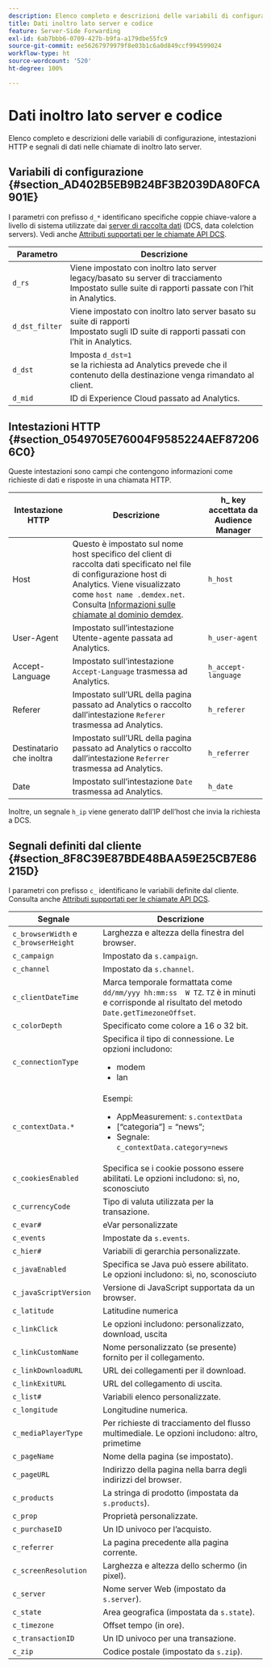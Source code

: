 ```yaml
---
description: Elenco completo e descrizioni delle variabili di configurazione, intestazioni HTTP e segnali di dati nelle chiamate di inoltro lato server.
title: Dati inoltro lato server e codice
feature: Server-Side Forwarding
exl-id: 6ab7bbb6-0709-427b-b9fa-a179dbe55fc9
source-git-commit: ee56267979979f8e03b1c6a0d849ccf994599024
workflow-type: ht
source-wordcount: '520'
ht-degree: 100%

---
```


# Dati inoltro lato server e codice

Elenco completo e descrizioni delle variabili di configurazione, intestazioni HTTP e segnali di dati nelle chiamate di inoltro lato server.

## Variabili di configurazione {#section_AD402B5EB9B24BF3B2039DA80FCA901E}

I parametri con prefisso `d_*` identificano specifiche coppie chiave-valore a livello di sistema utilizzate dai [server di raccolta dati](https://experienceleague.adobe.com/docs/audience-manager/user-guide/reference/system-components/components-data-collection.html?lang=it) (DCS, data colelction servers). Vedi anche [Attributi supportati per le chiamate API DCS](https://experienceleague.adobe.com/docs/audience-manager/user-guide/api-and-sdk-code/dcs/dcs-api-reference/dcs-keys.html?lang=it).

| Parametro | Descrizione |
|--- |--- |
| `d_rs` | Viene impostato con inoltro lato server legacy/basato su server di tracciamento <br>Impostato sulle suite di rapporti passate con l’hit in Analytics. |
| `d_dst_filter` | Viene impostato con inoltro lato server basato su suite di rapporti <br>Impostato sugli ID suite di rapporti passati con l’hit in Analytics. |
| `d_dst` | Imposta `d_dst=1` <br>se la richiesta ad Analytics prevede che il contenuto della destinazione venga rimandato al client. |
| `d_mid` | ID di Experience Cloud passato ad Analytics. |

## Intestazioni HTTP {#section_0549705E76004F9585224AEF872066C0}

Queste intestazioni sono campi che contengono informazioni come richieste di dati e risposte in una chiamata HTTP.

| Intestazione HTTP | Descrizione | h_ key accettata da Audience Manager |
| --- | --- | --- |
| Host | Questo è impostato sul nome host specifico del client di raccolta dati specificato nel file di configurazione host di Analytics. Viene visualizzato come `host name .demdex.net`. Consulta [Informazioni sulle chiamate al dominio demdex](https://experienceleague.adobe.com/docs/audience-manager/user-guide/reference/demdex-calls.html?lang=it). | `h_host` |
| User-Agent | Impostato sull’intestazione Utente-agente passata ad Analytics. | `h_user-agent` |
| Accept-Language | Impostato sull’intestazione `Accept-Language` trasmessa ad Analytics. | `h_accept-language` |
| Referer | Impostato sull’URL della pagina passato ad Analytics o raccolto dall’intestazione `Referer` trasmessa ad Analytics. | `h_referer` |
| Destinatario che inoltra | Impostato sull’URL della pagina passato ad Analytics o raccolto dall’intestazione `Referrer` trasmessa ad Analytics. | `h_referrer` |
| Date | Impostato sull’intestazione `Date` trasmessa ad Analytics. | `h_date` |

Inoltre, un segnale `h_ip` viene generato dall’IP dell’host che invia la richiesta a DCS.

## Segnali definiti dal cliente {#section_8F8C39E87BDE48BAA59E25CB7E86215D}

I parametri con prefisso `c_` identificano le variabili definite dal cliente. Consulta anche [Attributi supportati per le chiamate API DCS](https://experienceleague.adobe.com/docs/audience-manager/user-guide/api-and-sdk-code/dcs/dcs-api-reference/dcs-keys.html?lang=it).

| Segnale | Descrizione |
| --- |--- |
| `c_browserWidth` e `c_browserHeight` | Larghezza e altezza della finestra del browser. |
| `c_campaign` | Impostato da `s.campaign`. |
| `c_channel` | Impostato da `s.channel`. |
| `c_clientDateTime` | Marca temporale formattata come `dd/mm/yyy hh:mm:ss  W TZ`. `TZ` è in minuti e corrisponde al risultato del metodo `Date.getTimezoneOffset`. |
| `c_colorDepth` | Specificato come colore a 16 o 32 bit. |
| `c_connectionType` | Specifica il tipo di connessione. Le opzioni includono:<ul><li>modem</li><li>lan</li></ul> |
| `c_contextData.*` | Esempi:<ul><li>AppMeasurement: `s.contextData`</li><li>[“categoria”] = “news”;</li><li>Segnale: `c_contextData.category=news`</li></ul> |
| `c_cookiesEnabled` | Specifica se i cookie possono essere abilitati. Le opzioni includono: sì, no, sconosciuto |
| `c_currencyCode` | Tipo di valuta utilizzata per la transazione. |
| `c_evar#` | eVar personalizzate |
| `c_events` | Impostate da `s.events`. |
| `c_hier#` | Variabili di gerarchia personalizzate. |
| `c_javaEnabled` | Specifica se Java può essere abilitato. Le opzioni includono: sì, no, sconosciuto |
| `c_javaScriptVersion` | Versione di JavaScript supportata da un browser. |
| `c_latitude` | Latitudine numerica |
| `c_linkClick` | Le opzioni includono: personalizzato, download, uscita |
| `c_linkCustomName` | Nome personalizzato (se presente) fornito per il collegamento. |
| `c_linkDownloadURL` | URL dei collegamenti per il download. |
| `c_linkExitURL` | URL del collegamento di uscita. |
| `c_list#` | Variabili elenco personalizzate. |
| `c_longitude` | Longitudine numerica. |
| `c_mediaPlayerType` | Per richieste di tracciamento del flusso multimediale. Le opzioni includono: altro, primetime |
| `c_pageName` | Nome della pagina (se impostato). |
| `c_pageURL` | Indirizzo della pagina nella barra degli indirizzi del browser. |
| `c_products` | La stringa di prodotto (impostata da `s.products`). |
| `c_prop` | Proprietà personalizzate. |
| `c_purchaseID` | Un ID univoco per l’acquisto. |
| `c_referrer` | La pagina precedente alla pagina corrente. |
| `c_screenResolution` | Larghezza e altezza dello schermo (in pixel). |
| `c_server` | Nome server Web (impostato da `s.server`). |
| `c_state` | Area geografica (impostata da `s.state`). |
| `c_timezone` | Offset tempo (in ore). |
| `c_transactionID` | Un ID univoco per una transazione. |
| `c_zip` | Codice postale (impostato da `s.zip`). |
